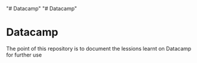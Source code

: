 "# Datacamp" 
"# Datacamp" 
# Datacamp

The point of this repository is to document the lessions learnt on Datacamp for further use
